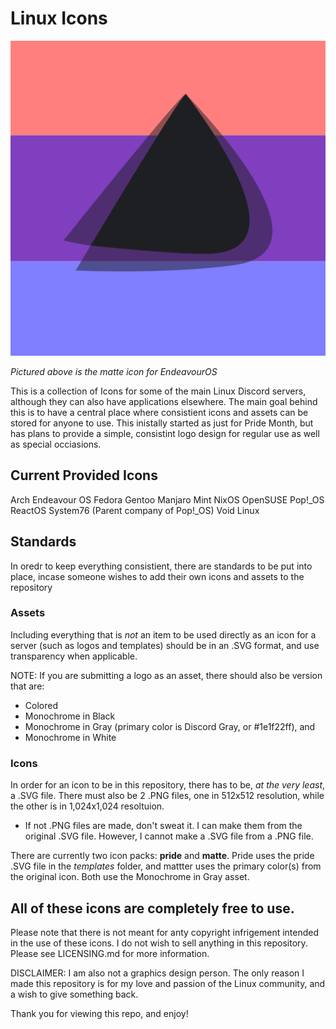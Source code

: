 # Linux Icons

![Image](./matte/endeavour/endeavour-matte512.png)

*Pictured above is the matte icon for EndeavourOS*

This is a collection of Icons for some of the main Linux Discord servers, although they can also have applications elsewhere. The main goal behind this is to have a central place where consistient icons and assets can be stored for anyone to use. This inistally started as just for Pride Month, but has plans to provide a simple, consistint logo design for regular use as well as special occiasions.

## Current Provided Icons

Arch
Endeavour OS
Fedora
Gentoo
Manjaro
Mint
NixOS
OpenSUSE
Pop!_OS
ReactOS
System76 (Parent company of Pop!_OS)
Void Linux

## Standards

In oredr to keep everything consistient, there are standards to be put into place, incase someone wishes to add their own icons and assets to  the repository

### Assets
Including everything that is *not* an item to be used directly as an icon for a server (such as logos and templates) should be in an .SVG format, and use transparency when applicable. 

NOTE: If you are submitting a logo as an asset, there should also be version that are:
- Colored
- Monochrome in Black
- Monochrome in Gray (primary color is Discord Gray, or #1e1f22ff), and
- Monochrome in White

### Icons
In order for an icon to be in this repository, there has to be, *at the very least*, a .SVG file. There must also be 2 .PNG files, one in 512x512 resolution, while the other is in 1,024x1,024 resoltuion.
- If not .PNG files are made, don't sweat it. I can make them from the original .SVG file. However, I cannot make a .SVG file from a .PNG file.


There are currently two icon packs: **pride** and **matte**. Pride uses the pride .SVG file in the *templates* folder, and mattter uses the primary color(s) from the original icon. Both use the Monochrome in Gray asset.




## All of these icons are completely free to use.
Please note that there is not meant for anty copyright infrigement intended in the use of these icons. I do not wish to sell anything in this repository. Please see LICENSING.md for more information.

DISCLAIMER: I am also not a graphics design person. The only reason I made this repository is for my love and passion of the Linux community, and a wish to give something back.

Thank you for viewing this repo, and enjoy!
